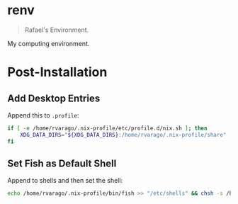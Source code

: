 # renv

> Rafael's Environment.

My computing environment.

# Post-Installation

## Add Desktop Entries

Append this to `.profile`:

```bash
if [ -e /home/rvarago/.nix-profile/etc/profile.d/nix.sh ]; then
    XDG_DATA_DIRS="${XDG_DATA_DIRS}:/home/rvarago/.nix-profile/share"
fi
```

## Set Fish as Default Shell

Append to shells and then set the shell:

```bash
echo /home/rvarago/.nix-profile/bin/fish >> "/etc/shells" && chsh -s /home/rvarago/.nix-profile/bin/fish
```
